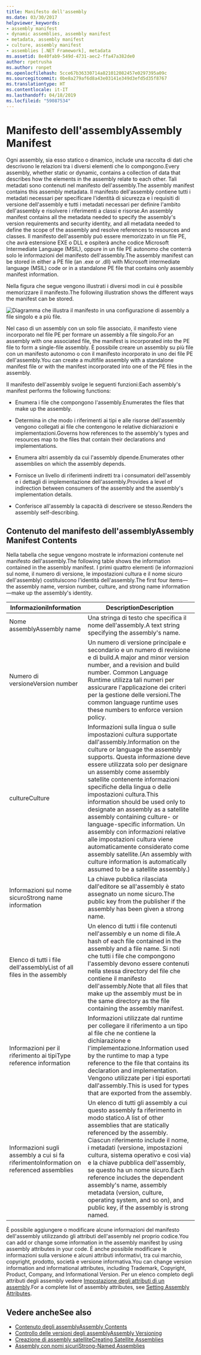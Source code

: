 ```yaml
---
title: Manifesto dell'assembly
ms.date: 03/30/2017
helpviewer_keywords:
- assembly manifest
- dynamic assemblies, assembly manifest
- metadata, assembly manifest
- culture, assembly manifest
- assemblies [.NET Framework], metadata
ms.assetid: 8e40fab9-549d-4731-aec2-ffa47a382de0
author: rpetrusha
ms.author: ronpet
ms.openlocfilehash: 5cce67b36330714a821012082457e0297395a09c
ms.sourcegitcommit: 0be8a279af6d8a43e03141e349d3efd5d35f8767
ms.translationtype: HT
ms.contentlocale: it-IT
ms.lasthandoff: 04/18/2019
ms.locfileid: "59087534"
---
```

# <a name="assembly-manifest"></a><span data-ttu-id="c0b3b-102">Manifesto dell'assembly</span><span class="sxs-lookup"><span data-stu-id="c0b3b-102">Assembly Manifest</span></span>
<span data-ttu-id="c0b3b-103">Ogni assembly, sia esso statico o dinamico, include una raccolta di dati che descrivono le relazioni tra i diversi elementi che lo compongono.</span><span class="sxs-lookup"><span data-stu-id="c0b3b-103">Every assembly, whether static or dynamic, contains a collection of data that describes how the elements in the assembly relate to each other.</span></span> <span data-ttu-id="c0b3b-104">Tali metadati sono contenuti nel manifesto dell'assembly.</span><span class="sxs-lookup"><span data-stu-id="c0b3b-104">The assembly manifest contains this assembly metadata.</span></span> <span data-ttu-id="c0b3b-105">Il manifesto dell'assembly contiene tutti i metadati necessari per specificare l'identità di sicurezza e i requisiti di versione dell'assembly e tutti i metadati necessari per definire l'ambito dell'assembly e risolvere i riferimenti a classi e risorse.</span><span class="sxs-lookup"><span data-stu-id="c0b3b-105">An assembly manifest contains all the metadata needed to specify the assembly's version requirements and security identity, and all metadata needed to define the scope of the assembly and resolve references to resources and classes.</span></span> <span data-ttu-id="c0b3b-106">Il manifesto dell'assembly può essere memorizzato in un file PE, che avrà estensione EXE o DLL e ospiterà anche codice Microsoft Intermediate Language (MSIL), oppure in un file PE autonomo che conterrà solo le informazioni del manifesto dell'assembly.</span><span class="sxs-lookup"><span data-stu-id="c0b3b-106">The assembly manifest can be stored in either a PE file (an .exe or .dll) with Microsoft intermediate language (MSIL) code or in a standalone PE file that contains only assembly manifest information.</span></span>  
  
 <span data-ttu-id="c0b3b-107">Nella figura che segue vengono illustrati i diversi modi in cui è possibile memorizzare il manifesto.</span><span class="sxs-lookup"><span data-stu-id="c0b3b-107">The following illustration shows the different ways the manifest can be stored.</span></span>  
  
 ![Diagramma che illustra il manifesto in una configurazione di assembly a file singolo e a più file.](./media/assembly-manifest/assembly-types-diagram.gif)  
  
 <span data-ttu-id="c0b3b-109">Nel caso di un assembly con un solo file associato, il manifesto viene incorporato nel file PE per formare un assembly a file singolo.</span><span class="sxs-lookup"><span data-stu-id="c0b3b-109">For an assembly with one associated file, the manifest is incorporated into the PE file to form a single-file assembly.</span></span> <span data-ttu-id="c0b3b-110">È possibile creare un assembly su più file con un manifesto autonomo o con il manifesto incorporato in uno dei file PE dell'assembly.</span><span class="sxs-lookup"><span data-stu-id="c0b3b-110">You can create a multifile assembly with a standalone manifest file or with the manifest incorporated into one of the PE files in the assembly.</span></span>  
  
 <span data-ttu-id="c0b3b-111">Il manifesto dell'assembly svolge le seguenti funzioni:</span><span class="sxs-lookup"><span data-stu-id="c0b3b-111">Each assembly's manifest performs the following functions:</span></span>  
  
-   <span data-ttu-id="c0b3b-112">Enumera i file che compongono l'assembly.</span><span class="sxs-lookup"><span data-stu-id="c0b3b-112">Enumerates the files that make up the assembly.</span></span>  
  
-   <span data-ttu-id="c0b3b-113">Determina in che modo i riferimenti ai tipi e alle risorse dell'assembly vengono collegati ai file che contengono le relative dichiarazioni e implementazioni.</span><span class="sxs-lookup"><span data-stu-id="c0b3b-113">Governs how references to the assembly's types and resources map to the files that contain their declarations and implementations.</span></span>  
  
-   <span data-ttu-id="c0b3b-114">Enumera altri assembly da cui l'assembly dipende.</span><span class="sxs-lookup"><span data-stu-id="c0b3b-114">Enumerates other assemblies on which the assembly depends.</span></span>  
  
-   <span data-ttu-id="c0b3b-115">Fornisce un livello di riferimenti indiretti tra i consumatori dell'assembly e i dettagli di implementazione dell'assembly.</span><span class="sxs-lookup"><span data-stu-id="c0b3b-115">Provides a level of indirection between consumers of the assembly and the assembly's implementation details.</span></span>  
  
-   <span data-ttu-id="c0b3b-116">Conferisce all'assembly la capacità di descrivere se stesso.</span><span class="sxs-lookup"><span data-stu-id="c0b3b-116">Renders the assembly self-describing.</span></span>  
  
## <a name="assembly-manifest-contents"></a><span data-ttu-id="c0b3b-117">Contenuto del manifesto dell'assembly</span><span class="sxs-lookup"><span data-stu-id="c0b3b-117">Assembly Manifest Contents</span></span>  
 <span data-ttu-id="c0b3b-118">Nella tabella che segue vengono mostrate le informazioni contenute nel manifesto dell'assembly.</span><span class="sxs-lookup"><span data-stu-id="c0b3b-118">The following table shows the information contained in the assembly manifest.</span></span> <span data-ttu-id="c0b3b-119">I primi quattro elementi (le informazioni sul nome, il numero di versione, le impostazioni cultura e il nome sicuro dell'assembly) costituiscono l'identità dell'assembly.</span><span class="sxs-lookup"><span data-stu-id="c0b3b-119">The first four items—the assembly name, version number, culture, and strong name information—make up the assembly's identity.</span></span>  
  
|<span data-ttu-id="c0b3b-120">Informazioni</span><span class="sxs-lookup"><span data-stu-id="c0b3b-120">Information</span></span>|<span data-ttu-id="c0b3b-121">Description</span><span class="sxs-lookup"><span data-stu-id="c0b3b-121">Description</span></span>|  
|-----------------|-----------------|  
|<span data-ttu-id="c0b3b-122">Nome assembly</span><span class="sxs-lookup"><span data-stu-id="c0b3b-122">Assembly name</span></span>|<span data-ttu-id="c0b3b-123">Una stringa di testo che specifica il nome dell'assembly.</span><span class="sxs-lookup"><span data-stu-id="c0b3b-123">A text string specifying the assembly's name.</span></span>|  
|<span data-ttu-id="c0b3b-124">Numero di versione</span><span class="sxs-lookup"><span data-stu-id="c0b3b-124">Version number</span></span>|<span data-ttu-id="c0b3b-125">Un numero di versione principale e secondario e un numero di revisione e di build.</span><span class="sxs-lookup"><span data-stu-id="c0b3b-125">A major and minor version number, and a revision and build number.</span></span> <span data-ttu-id="c0b3b-126">Common Language Runtime utilizza tali numeri per assicurare l'applicazione dei criteri per la gestione delle versioni.</span><span class="sxs-lookup"><span data-stu-id="c0b3b-126">The common language runtime uses these numbers to enforce version policy.</span></span>|  
|<span data-ttu-id="c0b3b-127">culture</span><span class="sxs-lookup"><span data-stu-id="c0b3b-127">Culture</span></span>|<span data-ttu-id="c0b3b-128">Informazioni sulla lingua o sulle impostazioni cultura supportate dall'assembly.</span><span class="sxs-lookup"><span data-stu-id="c0b3b-128">Information on the culture or language the assembly supports.</span></span> <span data-ttu-id="c0b3b-129">Questa informazione deve essere utilizzata solo per designare un assembly come assembly satellite contenente informazioni specifiche della lingua o delle impostazioni cultura.</span><span class="sxs-lookup"><span data-stu-id="c0b3b-129">This information should be used only to designate an assembly as a satellite assembly containing culture- or language-specific information.</span></span> <span data-ttu-id="c0b3b-130">Un assembly con informazioni relative alle impostazioni cultura viene automaticamente considerato come assembly satellite.</span><span class="sxs-lookup"><span data-stu-id="c0b3b-130">(An assembly with culture information is automatically assumed to be a satellite assembly.)</span></span>|  
|<span data-ttu-id="c0b3b-131">Informazioni sul nome sicuro</span><span class="sxs-lookup"><span data-stu-id="c0b3b-131">Strong name information</span></span>|<span data-ttu-id="c0b3b-132">La chiave pubblica rilasciata dall'editore se all'assembly è stato assegnato un nome sicuro.</span><span class="sxs-lookup"><span data-stu-id="c0b3b-132">The public key from the publisher if the assembly has been given a strong name.</span></span>|  
|<span data-ttu-id="c0b3b-133">Elenco di tutti i file dell'assembly</span><span class="sxs-lookup"><span data-stu-id="c0b3b-133">List of all files in the assembly</span></span>|<span data-ttu-id="c0b3b-134">Un elenco di tutti i file contenuti nell'assembly e un nome di file.</span><span class="sxs-lookup"><span data-stu-id="c0b3b-134">A hash of each file contained in the assembly and a file name.</span></span> <span data-ttu-id="c0b3b-135">Si noti che tutti i file che compongono l'assembly devono essere contenuti nella stessa directory del file che contiene il manifesto dell'assembly.</span><span class="sxs-lookup"><span data-stu-id="c0b3b-135">Note that all files that make up the assembly must be in the same directory as the file containing the assembly manifest.</span></span>|  
|<span data-ttu-id="c0b3b-136">Informazioni per il riferimento ai tipi</span><span class="sxs-lookup"><span data-stu-id="c0b3b-136">Type reference information</span></span>|<span data-ttu-id="c0b3b-137">Informazioni utilizzate dal runtime per collegare il riferimento a un tipo al file che ne contiene la dichiarazione e l'implementazione.</span><span class="sxs-lookup"><span data-stu-id="c0b3b-137">Information used by the runtime to map a type reference to the file that contains its declaration and implementation.</span></span> <span data-ttu-id="c0b3b-138">Vengono utilizzate per i tipi esportati dall'assembly.</span><span class="sxs-lookup"><span data-stu-id="c0b3b-138">This is used for types that are exported from the assembly.</span></span>|  
|<span data-ttu-id="c0b3b-139">Informazioni sugli assembly a cui si fa riferimento</span><span class="sxs-lookup"><span data-stu-id="c0b3b-139">Information on referenced assemblies</span></span>|<span data-ttu-id="c0b3b-140">Un elenco di tutti gli assembly a cui questo assembly fa riferimento in modo statico.</span><span class="sxs-lookup"><span data-stu-id="c0b3b-140">A list of other assemblies that are statically referenced by the assembly.</span></span> <span data-ttu-id="c0b3b-141">Ciascun riferimento include il nome, i metadati (versione, impostazioni cultura, sistema operativo e così via) e la chiave pubblica dell'assembly, se questo ha un nome sicuro.</span><span class="sxs-lookup"><span data-stu-id="c0b3b-141">Each reference includes the dependent assembly's name, assembly metadata (version, culture, operating system, and so on), and public key, if the assembly is strong named.</span></span>|  
  
 <span data-ttu-id="c0b3b-142">È possibile aggiungere o modificare alcune informazioni del manifesto dell'assembly utilizzando gli attributi dell'assembly nel proprio codice.</span><span class="sxs-lookup"><span data-stu-id="c0b3b-142">You can add or change some information in the assembly manifest by using assembly attributes in your code.</span></span> <span data-ttu-id="c0b3b-143">È anche possibile modificare le informazioni sulla versione e alcuni attributi informativi, tra cui marchio, copyright, prodotto, società e versione informativa.</span><span class="sxs-lookup"><span data-stu-id="c0b3b-143">You can change version information and informational attributes, including Trademark, Copyright, Product, Company, and Informational Version.</span></span> <span data-ttu-id="c0b3b-144">Per un elenco completo degli attributi degli assembly vedere [Impostazione degli attributi di un assembly](../../../docs/framework/app-domains/set-assembly-attributes.md).</span><span class="sxs-lookup"><span data-stu-id="c0b3b-144">For a complete list of assembly attributes, see [Setting Assembly Attributes](../../../docs/framework/app-domains/set-assembly-attributes.md).</span></span>  
  
## <a name="see-also"></a><span data-ttu-id="c0b3b-145">Vedere anche</span><span class="sxs-lookup"><span data-stu-id="c0b3b-145">See also</span></span>

- [<span data-ttu-id="c0b3b-146">Contenuto degli assembly</span><span class="sxs-lookup"><span data-stu-id="c0b3b-146">Assembly Contents</span></span>](../../../docs/framework/app-domains/assembly-contents.md)
- [<span data-ttu-id="c0b3b-147">Controllo delle versioni degli assembly</span><span class="sxs-lookup"><span data-stu-id="c0b3b-147">Assembly Versioning</span></span>](../../../docs/framework/app-domains/assembly-versioning.md)
- [<span data-ttu-id="c0b3b-148">Creazione di assembly satellite</span><span class="sxs-lookup"><span data-stu-id="c0b3b-148">Creating Satellite Assemblies</span></span>](../../../docs/framework/resources/creating-satellite-assemblies-for-desktop-apps.md)
- [<span data-ttu-id="c0b3b-149">Assembly con nomi sicuri</span><span class="sxs-lookup"><span data-stu-id="c0b3b-149">Strong-Named Assemblies</span></span>](../../../docs/framework/app-domains/strong-named-assemblies.md)
